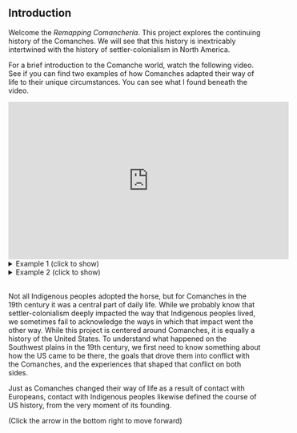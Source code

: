 ## Introduction

Welcome the _Remapping Comanchería_. This project explores the continuing history of the Comanches. We will see that this history is inextricably intertwined with the history of settler-colonialism in North America.

For a brief introduction to the Comanche world, watch the following video. See if you can find two examples of how Comanches adapted their way of life to their unique circumstances. You can see what I found beneath the video.

<iframe width="560" height="315" src="https://www.youtube.com/embed/MRXXvm-zKTY" frameborder="0" allow="accelerometer; autoplay; clipboard-write; encrypted-media; gyroscope; picture-in-picture" allowfullscreen></iframe>

<br/>
<details><summary>Example 1 (click to show)</summary>
<p>
- Comanches used horses to enhance their ability to hunt and secure food for their people
</p>
</details>
<details><summary>Example 2 (click to show)</summary>
<p>
- Comanches used horses to give them an advantage in warfare
</p>
</details>
<br/>

Not all Indigenous peoples adopted the horse, but for Comanches in the 19th century it was a central part of daily life. While we probably know that settler-colonialism deeply impacted the way that Indigenous peoples lived, we sometimes fail to acknowledge the ways in which that impact went the other way. While this project is centered around Comanches, it is equally a history of the United States. To understand what happened on the Southwest plains in the 19th century, we first need to know something about how the US came to be there, the goals that drove them into conflict with the Comanches, and the experiences that shaped that conflict on both sides.

Just as Comanches changed their way of life as a result of contact with Europeans, contact with Indigenous peoples likewise defined the course of US history, from the very moment of its founding.

(Click the arrow in the bottom right to move forward)
